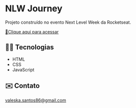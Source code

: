 # NLW Journey



Projeto construído no evento Next Level Week da Rocketseat.

[🔗Clique aqui para acessar](https://valeskalistadeatividades.netlify.app/)


## 👩‍💻 Tecnologias 
- HTML
- CSS
- JavaScript

## ✉️ Contato
valeska.santos86@gmail.com
